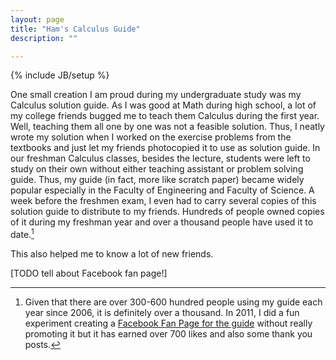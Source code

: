 ```yaml
---
layout: page
title: "Ham's Calculus Guide"
description: ""

---
```

{% include JB/setup %}

One small creation I am proud during my undergraduate study was my Calculus solution guide.  As I was good at Math during high school, a lot of my college friends bugged me to teach them Calculus during the first year.  Well, teaching them all one by one was not a feasible solution.  Thus, I neatly wrote my solution when I worked on the exercise problems from the textbooks and just let my friends photocopied it to use as solution guide.  In our freshman Calculus classes, besides the lecture, students were left to study on their own without either teaching assistant or problem solving guide.  Thus, my guide (in fact, more like scratch paper) became widely popular especially in the Faculty of Engineering and Faculty of Science.  A week before the freshmen exam, I even had to carry several copies of this solution guide to distribute to my friends. Hundreds of people owned copies of it during my freshman year and over a thousand people have used it to date.[^thousand]  

This also helped me to know a lot of new friends.  


[TODO tell about Facebook fan page!]

[^thousand]: Given that there are over 300-600 hundred people using my guide each year since 2006, it is definitely over a thousand.  In 2011, I did a fun experiment creating a [Facebook Fan Page for the guide](http://www.facebook.com/hamcalculus) without really promoting it but it has earned over 700 likes and also some thank you posts. 
